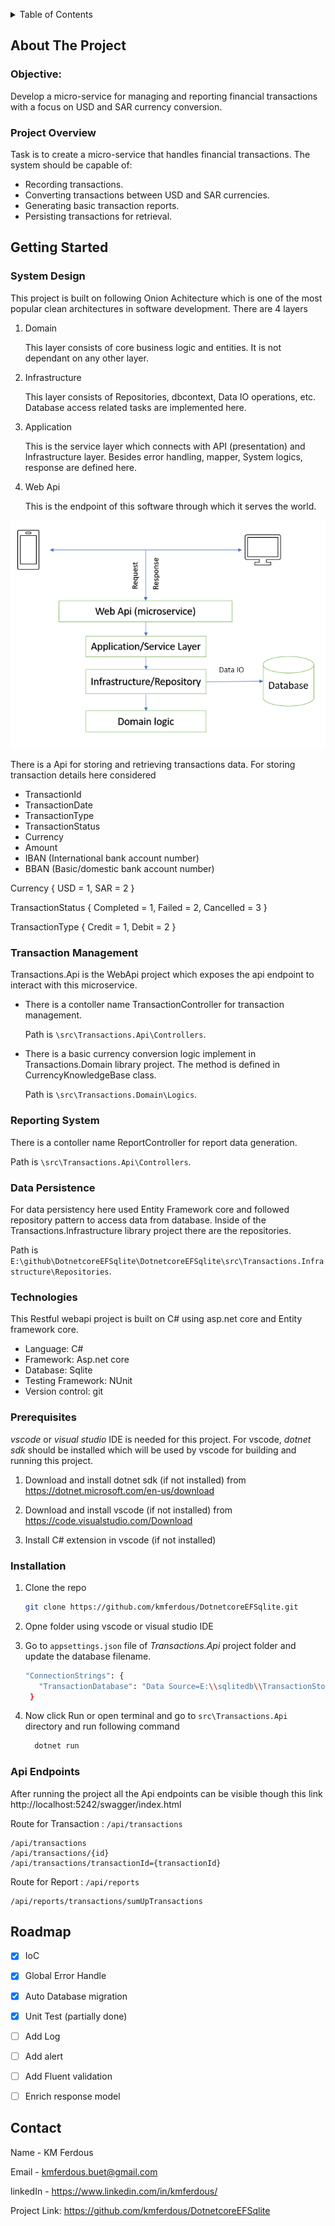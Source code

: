 <!-- Improved compatibility of back to top link: See: https://github.com/othneildrew/Best-README-Template/pull/73 -->
<a name="readme-top"></a>


<!-- TABLE OF CONTENTS -->
<details>
  <summary>Table of Contents</summary>
  <ol>
    <li>
      <a href="#about-the-project">About The Project</a>
      <ul>
        <li><a href="#objective">Objective</a></li>
        <li><a href="#project-overview">Project Overview</a></li>
      </ul>
    </li>
    <li>
      <a href="#getting-started">Getting Started</a>
      <ul>
        <li><a href="#system-design">System Design</a></li>
        <li><a href="#transaction-management">Transaction Management</a></li>
        <li><a href="#reporting-system">Reporting System</a></li>
        <li><a href="#data-persistence">Data Persistence</a></li>
        <li><a href="#technologies">Technologies</a></li>
        <li><a href="#prerequisites">Prerequisites</a></li>
        <li><a href="#installation">Installation</a></li>
        <li><a href="#api-endpoints">Api Endpoints</a></li>
      </ul>
    </li>
    <li><a href="#roadmap">Roadmap</a></li>
    <li><a href="#contact">Contact</a></li>
  </ol>
</details>



<!-- ABOUT THE PROJECT -->
## About The Project

### Objective: 
Develop a micro-service for managing and reporting financial transactions with a focus on USD and SAR currency conversion.

### Project Overview
Task is to create a micro-service that handles financial transactions. The system should be capable of:

* Recording transactions.
* Converting transactions between USD and SAR currencies.
* Generating basic transaction reports.
* Persisting transactions for retrieval.

<!-- GETTING STARTED -->
## Getting Started

### System Design
This project is built on following Onion Achitecture which is one of the most popular clean architectures in software development.
There are 4 layers

1. Domain
  
    This layer consists of core business logic and entities. It is not dependant on any other layer.

2. Infrastructure

    This layer consists of Repositories, dbcontext, Data IO operations, etc. Database access related tasks are implemented here.

3. Application

    This is the service layer which connects with API (presentation) and Infrastructure layer. Besides error handling, mapper, System logics, response are defined here.

4. Web Api

    This is the endpoint of this software through which it serves the world.

![Design diagram](diagram.png)

There is a Api for storing and retrieving transactions data. For storing transaction details here considered
* TransactionId
* TransactionDate
* TransactionType
* TransactionStatus
* Currency
* Amount
* IBAN (International bank account number)
* BBAN (Basic/domestic bank account number)


Currency
    {
        USD = 1,
        SAR = 2
    }

  TransactionStatus
    {
        Completed = 1,
        Failed = 2,
        Cancelled = 3
    }

TransactionType
    {
        Credit = 1,
        Debit = 2
    }

### Transaction Management

Transactions.Api is the WebApi project which exposes the api endpoint to interact with this microservice.

* There is a contoller name TransactionController for transaction management. 

  Path is `\src\Transactions.Api\Controllers`. 

* There is a basic currency conversion logic implement in Transactions.Domain library project. The method is defined in CurrencyKnowledgeBase class.

  Path is `\src\Transactions.Domain\Logics`.

### Reporting System

There is a contoller name ReportController for report data generation. 

Path is `\src\Transactions.Api\Controllers`.

### Data Persistence
For data persistency here used Entity Framework core and followed repository pattern to access data from database. Inside of the Transactions.Infrastructure library project there are the repositories.

Path is `E:\github\DotnetcoreEFSqlite\DotnetcoreEFSqlite\src\Transactions.Infrastructure\Repositories`.


### Technologies

This Restful webapi project is built on C# using asp.net core and Entity framework core.

* Language: C#
* Framework: Asp.net core
* Database: Sqlite
* Testing Framework: NUnit
* Version control: git


### Prerequisites

_vscode_ or _visual studio_ IDE is needed for this project. For vscode, _dotnet sdk_ should be installed which will be used by vscode for building and running this project. 

1. Download and install dotnet sdk (if not installed) from https://dotnet.microsoft.com/en-us/download

2. Download and install vscode (if not installed) from https://code.visualstudio.com/Download

3. Install C# extension in vscode (if not installed)

### Installation

1. Clone the repo
   ```sh
   git clone https://github.com/kmferdous/DotnetcoreEFSqlite.git
   ```
2. Opne folder using vscode or visual studio IDE
   
3. Go to `appsettings.json` file of _Transactions.Api_ project folder and update the database filename.
   ```sh
   "ConnectionStrings": {
      "TransactionDatabase": "Data Source=E:\\sqlitedb\\TransactionStore.db"
    }
   ```
4. Now click Run or open terminal and go to `src\Transactions.Api` directory and run following command
    ```sh
      dotnet run
    ```

### Api Endpoints
After running the project all the Api endpoints can be visible though this link 
http://localhost:5242/swagger/index.html

Route for Transaction : `/api/transactions`

    /api/transactions
    /api/transactions/{id}
    /api/transactions/transactionId={transactionId}

Route for Report : `/api/reports`

    /api/reports/transactions/sumUpTransactions

## Roadmap
- [x] IoC
- [x] Global Error Handle
- [x] Auto Database migration
- [x] Unit Test (partially done)
- [ ] Add Log
- [ ] Add alert
- [ ] Add Fluent validation
- [ ] Enrich response model


<!-- CONTACT -->
## Contact

Name - KM Ferdous

Email - kmferdous.buet@gmail.com

linkedIn - https://www.linkedin.com/in/kmferdous/

Project Link: https://github.com/kmferdous/DotnetcoreEFSqlite
